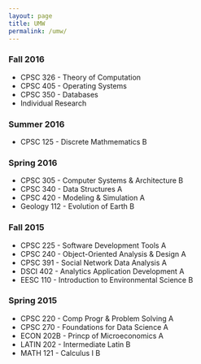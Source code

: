 ```yaml
---
layout: page
title: UMW
permalink: /umw/
---
```


### Fall 2016
* CPSC 326 - Theory of Computation
* CPSC 405 - Operating Systems
* CPSC 350 - Databases
* Individual Research

### Summer 2016
* CPSC 125 - Discrete Mathmematics                  B

### Spring 2016
* CPSC 305 - Computer Systems & Architecture        B  
* CPSC 340 - Data Structures                        A
* CPSC 420 - Modeling & Simulation                  A
* Geology 112 - Evolution of Earth                  B

### Fall 2015
* CPSC 225 - Software Development Tools             A
* CPSC 240 - Object-Oriented Analysis & Design      A
* CPSC 391 - Social Network Data Analysis           A
* DSCI 402 - Analytics Application Development      A
* EESC 110 - Introduction to Environmental Science  B

### Spring 2015
* CPSC 220 - Comp Progr & Problem Solving           A
* CPSC 270 - Foundations for Data Science           A
* ECON 202B - Princp of Microeconomics              A
* LATIN	202	- Intermediate Latin                    B
* MATH 121 - Calculus I                             B
